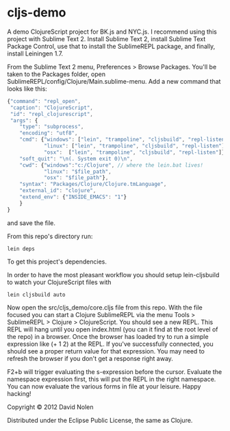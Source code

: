 # cljs-demo

A demo ClojureScript project for BK.js and NYC.js. I recommend using this project with Sublime Text 2.
Install Sublime Text 2, install Sublime Text Package Control, use that to install the SublimeREPL package, 
and finally, install Leiningen 1.7.

From the Sublime Text 2 menu, Preferences > Browse Packages. You'll be taken to the Packages folder, open
SublimeREPL/config/Clojure/Main.sublime-menu. Add a new command that looks like this:

```javascript
{"command": "repl_open", 
 "caption": "ClojureScript",
 "id": "repl_clojurescript",
 "args": {
    "type": "subprocess",
    "encoding": "utf8",
    "cmd": {"windows": ["lein", "trampoline", "cljsbuild", "repl-listen"],
            "linux": ["lein", "trampoline", "cljsbuild", "repl-listen"],
            "osx":  ["lein", "trampoline", "cljsbuild", "repl-listen"]},
    "soft_quit": "\n(. System exit 0)\n",
    "cwd": {"windows":"c:/Clojure", // where the lein.bat lives!
            "linux": "$file_path",
            "osx": "$file_path"},
    "syntax": "Packages/Clojure/Clojure.tmLanguage",
    "external_id": "clojure",
    "extend_env": {"INSIDE_EMACS": "1"}
    }
}
```

and save the file.

From this repo's directory run:

```shell
lein deps
```

To get this project's dependencies.

In order to have the most pleasant workflow you should setup lein-cljsbuild to watch your ClojureScript files with

```shell
lein cljsbuild auto
```

Now open the src/cljs_demo/core.cljs file from this repo. With the file focused you can start a Clojure SublimeREPL via
the menu Tools > SublimeREPL > Clojure > ClojureScript. You should see a new REPL. This REPL will hang until you open
index.html (you can it find at the root level of the repo) in a browser. Once the browser has loaded try to run a simple
expression like (+ 1 2) at the REPL. If you've successfully connected, you should see a proper return value for that 
expression. You may need to refresh the browser if you don't get a response right away.

F2+b will trigger evaluating the s-expression before the cursor. Evaluate the namespace expression first, this will put
the REPL in the right namespace. You can now evaluate the various forms in file at your leisure. Happy hacking!

Copyright © 2012 David Nolen

Distributed under the Eclipse Public License, the same as Clojure.
